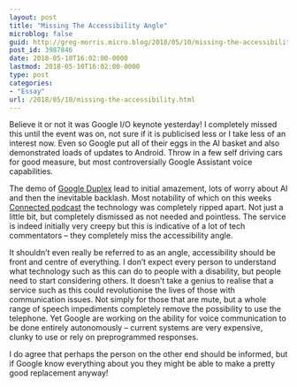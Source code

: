 ```yaml
---
layout: post
title: "Missing The Accessibility Angle"
microblog: false
guid: http://greg-morris.micro.blog/2018/05/10/missing-the-accessibility.html
post_id: 3987846
date: 2018-05-10T16:02:00-0000
lastmod: 2018-05-10T16:02:00-0000
type: post
categories:
- "Essay"
url: /2018/05/10/missing-the-accessibility.html
---
```

<p>Believe it or not it was Google I/O keynote yesterday! I completely missed this until the event was on, not sure if it is publicised less or I take less of an interest now. Even so Google put all of their eggs in the AI basket and also demonstrated loads of updates to Android. Throw in a few self driving cars for good measure, but most controversially Google Assistant voice capabilities.</p><p>The demo of <a href="https://thenextweb.com/google/2018/05/10/googles-duplex-voice-bot-is-clever-but-im-probably-never-going-to-use-it/">Google Duplex</a> lead to initial amazement, lots of worry about AI and then the inevitable backlash. Most notability of which on this weeks <a href="http://pca.st/episode/e0480447-a19f-4a4d-90dd-0d275432cbdb">Connected podcast</a> the technology was completely ripped apart. Not just a little bit, but completely dismissed as not needed and pointless. The service is indeed initially very creepy but this is indicative of a lot of tech commentators – they completely miss the accessibility angle.</p><p>It shouldn’t even really be referred to as an angle, accessibility should be front and centre of everything. I don’t expect every person to understand what technology such as this can do to people with a disability, but people need to start considering others. It doesn’t take a genius to realise that a service such as this could revolutionise the lives of those with communication issues. Not simply for those that are mute, but a whole range of speech impediments completely remove the possibility to use the telephone. Yet Google are working on the ability for voice communication to be done entirely autonomously – current systems are very expensive, clunky to use or rely on preprogrammed responses.</p><p>I do agree that perhaps the person on the other end should be informed, but if Google know everything about you they might be able to make a pretty good replacement anyway!</p>
